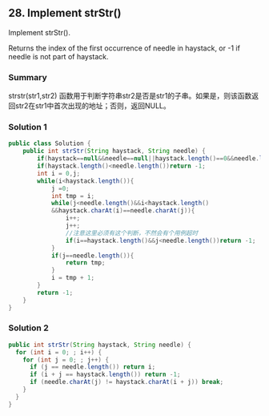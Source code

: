 ## 28. Implement strStr()
Implement strStr().

Returns the index of the first occurrence of needle in haystack, or -1 if needle is not part of haystack.

### Summary
strstr(str1,str2) 函数用于判断字符串str2是否是str1的子串。如果是，则该函数返回str2在str1中首次出现的地址；否则，返回NULL。

### Solution 1

```java
public class Solution {
    public int strStr(String haystack, String needle) {
        if(haystack==null&&needle==null||haystack.length()==0&&needle.length()==0)return 0;
        if(haystack.length()<needle.length())return -1;
        int i = 0,j;
        while(i<haystack.length()){
            j =0;
            int tmp = i;
            while(j<needle.length()&&i<haystack.length()
            &&haystack.charAt(i)==needle.charAt(j)){
                i++;
                j++;
                //注意这里必须有这个判断，不然会有个用例超时
                if(i==haystack.length()&&j<needle.length())return -1;
            }
            if(j==needle.length()){
                return tmp;
            }
            i = tmp + 1;
        }
        return -1;
    }
}
```

### Solution 2 

```java
public int strStr(String haystack, String needle) {
  for (int i = 0; ; i++) {
    for (int j = 0; ; j++) {
      if (j == needle.length()) return i;
      if (i + j == haystack.length()) return -1;
      if (needle.charAt(j) != haystack.charAt(i + j)) break;
    }
  }
}
```
